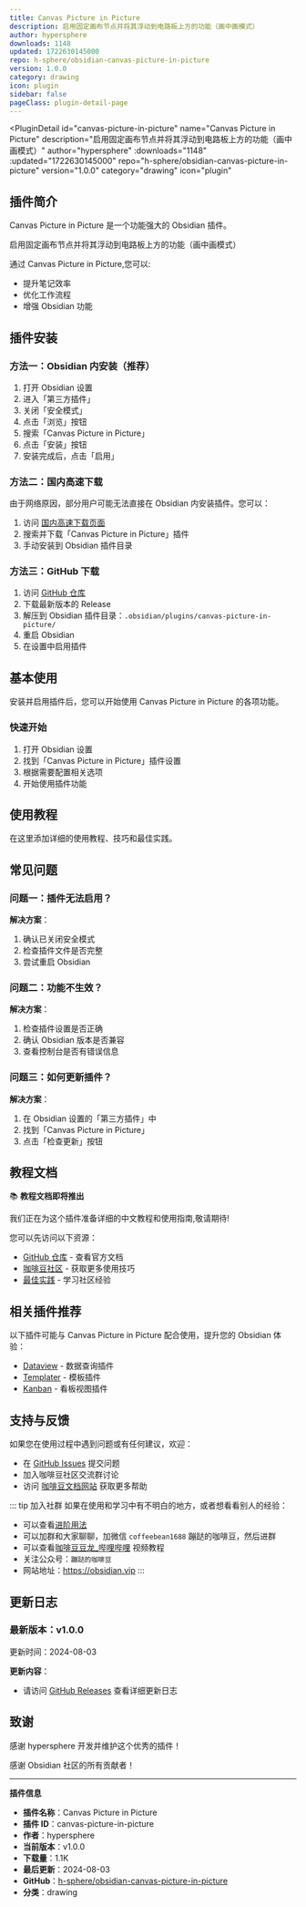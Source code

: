 ```yaml
---
title: Canvas Picture in Picture
description: 启用固定画布节点并将其浮动到电路板上方的功能（画中画模式）
author: hypersphere
downloads: 1148
updated: 1722630145000
repo: h-sphere/obsidian-canvas-picture-in-picture
version: 1.0.0
category: drawing
icon: plugin
sidebar: false
pageClass: plugin-detail-page
---
```


<PluginDetail
  id="canvas-picture-in-picture"
  name="Canvas Picture in Picture"
  description="启用固定画布节点并将其浮动到电路板上方的功能（画中画模式）"
  author="hypersphere"
  :downloads="1148"
  :updated="1722630145000"
  repo="h-sphere/obsidian-canvas-picture-in-picture"
  version="1.0.0"
  category="drawing"
  icon="plugin"
>

<!-- AUTO_GENERATED_START -->
## 插件简介

Canvas Picture in Picture 是一个功能强大的 Obsidian 插件。

启用固定画布节点并将其浮动到电路板上方的功能（画中画模式）

通过 Canvas Picture in Picture,您可以:

- 提升笔记效率
- 优化工作流程
- 增强 Obsidian 功能

<!-- AUTO_GENERATED_END -->

<!-- AUTO_GENERATED_START -->
## 插件安装

### 方法一：Obsidian 内安装（推荐）

1. 打开 Obsidian 设置
2. 进入「第三方插件」
3. 关闭「安全模式」
4. 点击「浏览」按钮
5. 搜索「Canvas Picture in Picture」
6. 点击「安装」按钮
7. 安装完成后，点击「启用」

### 方法二：国内高速下载

由于网络原因，部分用户可能无法直接在 Obsidian 内安装插件。您可以：

1. 访问 [国内高速下载页面](/zh/documentation/obsidian-plugins-download.html)
2. 搜索并下载「Canvas Picture in Picture」插件
3. 手动安装到 Obsidian 插件目录

### 方法三：GitHub 下载

1. 访问 [GitHub 仓库](https://github.com/h-sphere/obsidian-canvas-picture-in-picture)
2. 下载最新版本的 Release
3. 解压到 Obsidian 插件目录：`.obsidian/plugins/canvas-picture-in-picture/`
4. 重启 Obsidian
5. 在设置中启用插件

## 基本使用

安装并启用插件后，您可以开始使用 Canvas Picture in Picture 的各项功能。

### 快速开始

1. 打开 Obsidian 设置
2. 找到「Canvas Picture in Picture」插件设置
3. 根据需要配置相关选项
4. 开始使用插件功能

<!-- AUTO_GENERATED_END -->

<!-- CUSTOM_CONTENT_START:tutorial -->
## 使用教程

在这里添加详细的使用教程、技巧和最佳实践。

<!-- CUSTOM_CONTENT_END:tutorial -->

<!-- SHARED_CONTENT_START -->
## 常见问题

### 问题一：插件无法启用？

**解决方案**：
1. 确认已关闭安全模式
2. 检查插件文件是否完整
3. 尝试重启 Obsidian

### 问题二：功能不生效？

**解决方案**：
1. 检查插件设置是否正确
2. 确认 Obsidian 版本是否兼容
3. 查看控制台是否有错误信息

### 问题三：如何更新插件？

**解决方案**：
1. 在 Obsidian 设置的「第三方插件」中
2. 找到「Canvas Picture in Picture」
3. 点击「检查更新」按钮

## 教程文档

📚 **教程文档即将推出**

我们正在为这个插件准备详细的中文教程和使用指南,敬请期待!

您可以先访问以下资源：
- [GitHub 仓库](https://github.com/h-sphere/obsidian-canvas-picture-in-picture) - 查看官方文档
- [咖啡豆社区](/zh/bases/) - 获取更多使用技巧
- [最佳实践](/zh/best-practices/) - 学习社区经验

## 相关插件推荐

以下插件可能与 Canvas Picture in Picture 配合使用，提升您的 Obsidian 体验：

- [Dataview](/zh/plugins/dataview.html) - 数据查询插件
- [Templater](/zh/plugins/templater-obsidian.html) - 模板插件
- [Kanban](/zh/plugins/obsidian-kanban.html) - 看板视图插件

## 支持与反馈

如果您在使用过程中遇到问题或有任何建议，欢迎：

- 在 [GitHub Issues](https://github.com/h-sphere/obsidian-canvas-picture-in-picture/issues) 提交问题
- 加入咖啡豆社区交流群讨论
- 访问 [咖啡豆文档网站](https://obsidian.vip) 获取更多帮助

::: tip 加入社群
如果在使用和学习中有不明白的地方，或者想看看别人的经验：
- 可以查看[进阶用法](/zh/advanced)
- 可以加群和大家聊聊，加微信 `coffeebean1688` 蹦跶的咖啡豆，然后进群
- 可以查看[咖啡豆豆龙_哔哩哔哩](https://space.bilibili.com/618777356) 视频教程
- 关注公众号：`蹦跶的咖啡豆`
- 网站地址：https://obsidian.vip
:::
<!-- SHARED_CONTENT_END -->

<!-- AUTO_GENERATED_START -->
## 更新日志

### 最新版本：v1.0.0

更新时间：2024-08-03

**更新内容**：
- 请访问 [GitHub Releases](https://github.com/h-sphere/obsidian-canvas-picture-in-picture/releases) 查看详细更新日志

## 致谢

感谢 hypersphere 开发并维护这个优秀的插件！

感谢 Obsidian 社区的所有贡献者！

---

**插件信息**
- **插件名称**：Canvas Picture in Picture
- **插件 ID**：canvas-picture-in-picture
- **作者**：hypersphere
- **当前版本**：v1.0.0
- **下载量**：1.1K
- **最后更新**：2024-08-03
- **GitHub**：[h-sphere/obsidian-canvas-picture-in-picture](https://github.com/h-sphere/obsidian-canvas-picture-in-picture)
- **分类**：drawing
<!-- AUTO_GENERATED_END -->

</PluginDetail>

